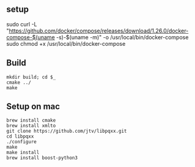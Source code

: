 
## setup
sudo curl -L "https://github.com/docker/compose/releases/download/1.26.0/docker-compose-$(uname -s)-$(uname -m)" -o /usr/local/bin/docker-compose
sudo chmod +x /usr/local/bin/docker-compose



## Build

```
mkdir build; cd $_
cmake ../
make
```



## Setup on mac

```
brew install cmake
brew install xmlto
git clone https://github.com/jtv/libpqxx.git
cd libpqxx
./configure
make
make install
brew install boost-python3
```

